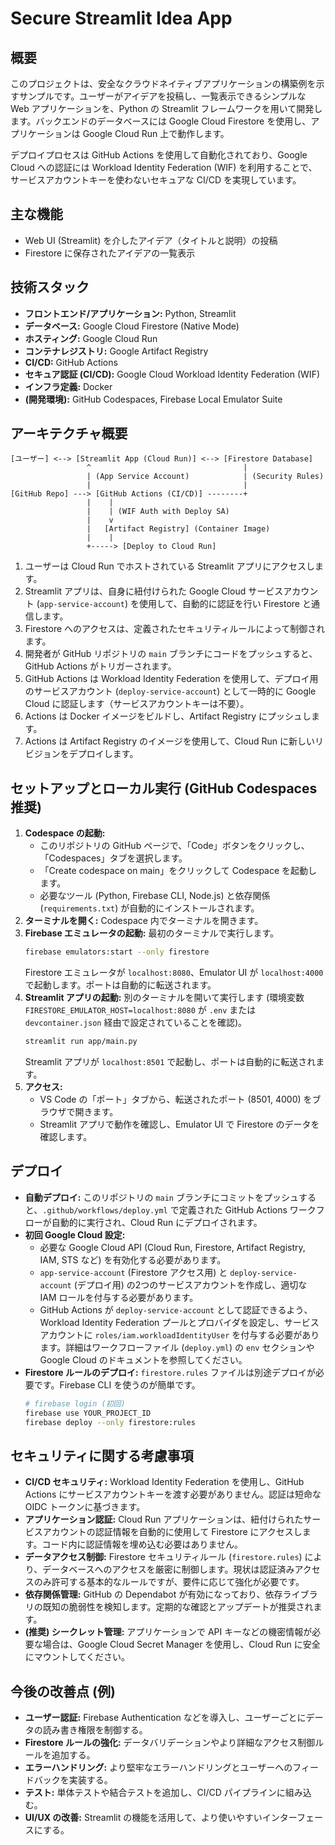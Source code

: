 # Secure Streamlit Idea App

## 概要

このプロジェクトは、安全なクラウドネイティブアプリケーションの構築例を示すサンプルです。ユーザーがアイデアを投稿し、一覧表示できるシンプルな Web アプリケーションを、Python の Streamlit フレームワークを用いて開発します。バックエンドのデータベースには Google Cloud Firestore を使用し、アプリケーションは Google Cloud Run 上で動作します。

デプロイプロセスは GitHub Actions を使用して自動化されており、Google Cloud への認証には Workload Identity Federation (WIF) を利用することで、サービスアカウントキーを使わないセキュアな CI/CD を実現しています。

## 主な機能

*   Web UI (Streamlit) を介したアイデア（タイトルと説明）の投稿
*   Firestore に保存されたアイデアの一覧表示

## 技術スタック

*   **フロントエンド/アプリケーション:** Python, Streamlit
*   **データベース:** Google Cloud Firestore (Native Mode)
*   **ホスティング:** Google Cloud Run
*   **コンテナレジストリ:** Google Artifact Registry
*   **CI/CD:** GitHub Actions
*   **セキュア認証 (CI/CD):** Google Cloud Workload Identity Federation (WIF)
*   **インフラ定義:** Docker
*   **(開発環境):** GitHub Codespaces, Firebase Local Emulator Suite

## アーキテクチャ概要

```
[ユーザー] <--> [Streamlit App (Cloud Run)] <--> [Firestore Database]
                 ^                                  |
                 | (App Service Account)            | (Security Rules)
                 |                                  |
[GitHub Repo] ---> [GitHub Actions (CI/CD)] --------+
                 |    |
                 |    | (WIF Auth with Deploy SA)
                 |    v
                 |   [Artifact Registry] (Container Image)
                 |    |
                 +-----> [Deploy to Cloud Run]
```

1.  ユーザーは Cloud Run でホストされている Streamlit アプリにアクセスします。
2.  Streamlit アプリは、自身に紐付けられた Google Cloud サービスアカウント (`app-service-account`) を使用して、自動的に認証を行い Firestore と通信します。
3.  Firestore へのアクセスは、定義されたセキュリティルールによって制御されます。
4.  開発者が GitHub リポジトリの `main` ブランチにコードをプッシュすると、GitHub Actions がトリガーされます。
5.  GitHub Actions は Workload Identity Federation を使用して、デプロイ用のサービスアカウント (`deploy-service-account`) として一時的に Google Cloud に認証します（サービスアカウントキーは不要）。
6.  Actions は Docker イメージをビルドし、Artifact Registry にプッシュします。
7.  Actions は Artifact Registry のイメージを使用して、Cloud Run に新しいリビジョンをデプロイします。

## セットアップとローカル実行 (GitHub Codespaces 推奨)

1.  **Codespace の起動:**
    *   このリポジトリの GitHub ページで、「Code」ボタンをクリックし、「Codespaces」タブを選択します。
    *   「Create codespace on main」をクリックして Codespace を起動します。
    *   必要なツール (Python, Firebase CLI, Node.js) と依存関係 (`requirements.txt`) が自動的にインストールされます。
2.  **ターミナルを開く:** Codespace 内でターミナルを開きます。
3.  **Firebase エミュレータの起動:** 最初のターミナルで実行します。
    ```bash
    firebase emulators:start --only firestore
    ```
    Firestore エミュレータが `localhost:8080`、Emulator UI が `localhost:4000` で起動します。ポートは自動的に転送されます。
4.  **Streamlit アプリの起動:** 別のターミナルを開いて実行します (環境変数 `FIRESTORE_EMULATOR_HOST=localhost:8080` が `.env` または `devcontainer.json` 経由で設定されていることを確認)。
    ```bash
    streamlit run app/main.py
    ```
    Streamlit アプリが `localhost:8501` で起動し、ポートは自動的に転送されます。
5.  **アクセス:**
    *   VS Code の「ポート」タブから、転送されたポート (8501, 4000) をブラウザで開きます。
    *   Streamlit アプリで動作を確認し、Emulator UI で Firestore のデータを確認します。

## デプロイ

*   **自動デプロイ:** このリポジトリの `main` ブランチにコミットをプッシュすると、`.github/workflows/deploy.yml` で定義された GitHub Actions ワークフローが自動的に実行され、Cloud Run にデプロイされます。
*   **初回 Google Cloud 設定:**
    *   必要な Google Cloud API (Cloud Run, Firestore, Artifact Registry, IAM, STS など) を有効化する必要があります。
    *   `app-service-account` (Firestore アクセス用) と `deploy-service-account` (デプロイ用) の2つのサービスアカウントを作成し、適切な IAM ロールを付与する必要があります。
    *   GitHub Actions が `deploy-service-account` として認証できるよう、Workload Identity Federation プールとプロバイダを設定し、サービスアカウントに `roles/iam.workloadIdentityUser` を付与する必要があります。詳細はワークフローファイル (`deploy.yml`) の `env` セクションや Google Cloud のドキュメントを参照してください。
*   **Firestore ルールのデプロイ:** `firestore.rules` ファイルは別途デプロイが必要です。Firebase CLI を使うのが簡単です。
    ```bash
    # firebase login (初回)
    firebase use YOUR_PROJECT_ID
    firebase deploy --only firestore:rules
    ```

## セキュリティに関する考慮事項

*   **CI/CD セキュリティ:** Workload Identity Federation を使用し、GitHub Actions にサービスアカウントキーを渡す必要がありません。認証は短命な OIDC トークンに基づきます。
*   **アプリケーション認証:** Cloud Run アプリケーションは、紐付けられたサービスアカウントの認証情報を自動的に使用して Firestore にアクセスします。コード内に認証情報を埋め込む必要はありません。
*   **データアクセス制御:** Firestore セキュリティルール (`firestore.rules`) により、データベースへのアクセスを厳密に制御します。現状は認証済みアクセスのみ許可する基本的なルールですが、要件に応じて強化が必要です。
*   **依存関係管理:** GitHub の Dependabot が有効になっており、依存ライブラリの既知の脆弱性を検知します。定期的な確認とアップデートが推奨されます。
*   **(推奨) シークレット管理:** アプリケーションで API キーなどの機密情報が必要な場合は、Google Cloud Secret Manager を使用し、Cloud Run に安全にマウントしてください。

## 今後の改善点 (例)

*   **ユーザー認証:** Firebase Authentication などを導入し、ユーザーごとにデータの読み書き権限を制御する。
*   **Firestore ルールの強化:** データバリデーションやより詳細なアクセス制御ルールを追加する。
*   **エラーハンドリング:** より堅牢なエラーハンドリングとユーザーへのフィードバックを実装する。
*   **テスト:** 単体テストや結合テストを追加し、CI/CD パイプラインに組み込む。
*   **UI/UX の改善:** Streamlit の機能を活用して、より使いやすいインターフェースにする。

```
